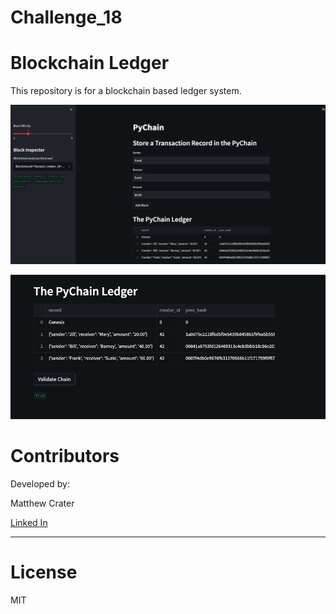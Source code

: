 # Challenge_18

# **Blockchain Ledger**

This repository is for a blockchain based ledger system.

![Ledger Screenshot](the_ledger.png)

![Validation Screenshot](validation.png)

# **Contributors**

Developed by:

Matthew Crater

[Linked In](https://www.linkedin.com/in/matt-crater/)

---

# **License**

MIT